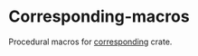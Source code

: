 # Corresponding-macros

Procedural macros for [corresponding](https://crates.io/corresponding) crate.
